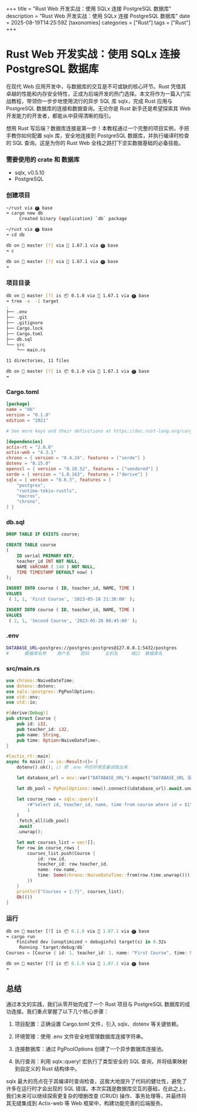 +++
title = "Rust Web 开发实战：使用 SQLx 连接 PostgreSQL 数据库"
description = "Rust Web 开发实战：使用 SQLx 连接 PostgreSQL 数据库"
date = 2025-08-19T14:25:59Z
[taxonomies]
categories = ["Rust"]
tags = ["Rust"]
+++

<!-- more -->

# Rust Web 开发实战：使用 SQLx 连接 PostgreSQL 数据库

在现代 Web 应用开发中，与数据库的交互是不可或缺的核心环节。Rust 凭借其卓越的性能和内存安全特性，正成为后端开发的热门选择。本文将作为一篇入门实战教程，带领你一步步地使用流行的异步 SQL 库 sqlx，完成 Rust 应用与 PostgreSQL 数据库的连接和数据查询。无论你是 Rust 新手还是希望探索其 Web 开发能力的开发者，都能从中获得清晰的指引。

想用 Rust 写后端？数据库连接是第一步！本教程通过一个完整的项目实例，手把手教你如何配置 sqlx 库，安全地连接到 PostgreSQL 数据库，并执行编译时检查的 SQL 查询。这是为你的 Rust Web 全栈之路打下坚实数据基础的必备技能。

### 需要使用的 crate 和 数据库

- sqlx, v0.5.10
- PostgreSQL

### 创建项目

```bash
~/rust via 🅒 base
➜ cargo new db
     Created binary (application) `db` package

~/rust via 🅒 base
➜ cd db

db on  master [?] via 🦀 1.67.1 via 🅒 base
➜ c

db on  master [?] via 🦀 1.67.1 via 🅒 base
➜

```

### 项目目录

```bash
db on  master [?] is 📦 0.1.0 via 🦀 1.67.1 via 🅒 base
➜ tree -a  -I target
.
├── .env
├── .git
├── .gitignore
├── Cargo.lock
├── Cargo.toml
├── db.sql
└── src
    └── main.rs

11 directories, 11 files

db on  master [?] is 📦 0.1.0 via 🦀 1.67.1 via 🅒 base
➜
```

### Cargo.toml

```toml
[package]
name = "db"
version = "0.1.0"
edition = "2021"

# See more keys and their definitions at https://doc.rust-lang.org/cargo/reference/manifest.html

[dependencies]
actix-rt = "2.8.0"
actix-web = "4.3.1"
chrono = { version = "0.4.24", features = ["serde"] }
dotenv = "0.15.0"
openssl = { version = "0.10.52", features = ["vendored"] }
serde = { version = "1.0.163", features = ["derive"] }
sqlx = { version = "0.6.3", features = [
    "postgres",
    "runtime-tokio-rustls",
    "macros",
    "chrono",
] }

```

### db.sql

```sql
DROP TABLE IF EXISTS course;

CREATE TABLE course
(
    ID serial PRIMARY KEY,
    teacher_id INT NOT NULL,
    NAME VARCHAR ( 140 ) NOT NULL,
    TIME TIMESTAMP DEFAULT now( )
);

INSERT INTO course ( ID, teacher_id, NAME, TIME )
VALUES
 ( 1, 1, 'First Course', '2023-05-18 21:30:00' );

INSERT INTO course ( ID, teacher_id, NAME, TIME )
VALUES
 ( 2, 1, 'Second Course', '2023-05-28 08:45:00' );

```

### .env

```bash
DATABASE_URL=postgres://postgres:postgres@127.0.0.1:5432/postgres
#      数据库名称    用户名    密码      主机名     端口  数据库名
```

### src/main.rs

```rust
use chrono::NaiveDateTime;
use dotenv::dotenv;
use sqlx::postgres::PgPoolOptions;
use std::env;
use std::io;

#[derive(Debug)]
pub struct Course {
    pub id: i32,
    pub teacher_id: i32,
    pub name: String,
    pub time: Option<NaiveDateTime>,
}

#[actix_rt::main]
async fn main() -> io::Result<()> {
    dotenv().ok(); // 把 .env 中的环境变量读取出来

    let database_url = env::var("DATABASE_URL").expect("DATABASE_URL 没有在 .env 文件里设置");

    let db_pool = PgPoolOptions::new().connect(&database_url).await.unwrap();

    let course_rows = sqlx::query!(
        r#"select id, teacher_id, name, time from course where id = $1"#,
        1
    )
    .fetch_all(&db_pool)
    .await
    .unwrap();

    let mut courses_list = vec![];
    for row in course_rows {
        courses_list.push(Course {
            id: row.id,
            teacher_id: row.teacher_id,
            name: row.name,
            time: Some(chrono::NaiveDateTime::from(row.time.unwrap())),
        })
    }
    println!("Courses = {:?}", courses_list);
    Ok(())
}

```

### 运行

```rust
db on  master [?] is 📦 0.1.0 via 🦀 1.67.1 via 🅒 base
➜ cargo run
    Finished dev [unoptimized + debuginfo] target(s) in 0.32s
     Running `target/debug/db`
Courses = [Course { id: 1, teacher_id: 1, name: "First Course", time: Some(2023-05-18T21:30:00) }]

db on  master [?] is 📦 0.1.0 via 🦀 1.67.1 via 🅒 base
➜

```

## 总结

通过本文的实践，我们从零开始完成了一个 Rust 项目与 PostgreSQL 数据库的成功连接。我们重点掌握了以下几个核心步骤：

1. 项目配置：正确设置 Cargo.toml 文件，引入 sqlx、dotenv 等关键依赖。

2. 环境管理：使用 .env 文件安全地管理数据库连接字符串。

3. 连接数据库：通过 PgPoolOptions 创建了一个异步数据库连接池。

4. 执行查询：利用 sqlx::query! 宏执行了类型安全的 SQL 查询，并将结果映射到自定义的 Rust 结构体中。

sqlx 最大的亮点在于其编译时查询检查，这极大地提升了代码的健壮性，避免了许多在运行时才会出现的 SQL 错误。本次实践是数据库交互的基础，在此之上，我们未来可以继续探索更复杂的增删改查 (CRUD) 操作、事务处理等，并最终将其无缝集成到 Actix-web 等 Web 框架中，构建功能完善的后端服务。
